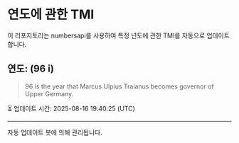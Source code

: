 
# 연도에 관한 TMI

이 리포지토리는 numbersapi를 사용하여 특정 년도에 관한 TMI를 자동으로 업데이트합니다.

## 연도: (96 i)
> 96 is the year that Marcus Ulpius Traianus becomes governor of Upper Germany.

⏳ 업데이트 시간: 2025-08-16 19:40:25 (UTC)

---
자동 업데이트 봇에 의해 관리됩니다.
